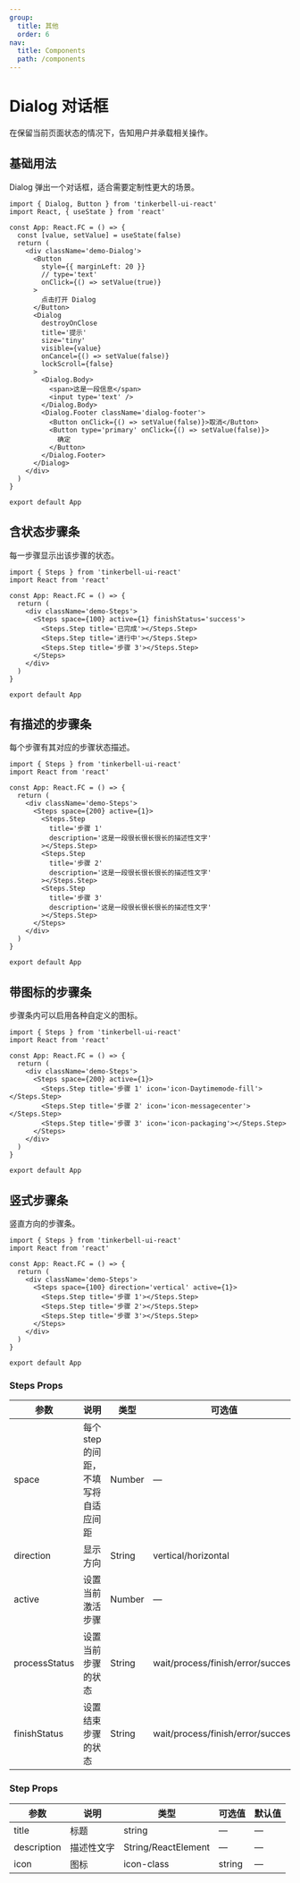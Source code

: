 ```yaml
---
group:
  title: 其他
  order: 6
nav:
  title: Components
  path: /components
---
```


# Dialog 对话框

在保留当前页面状态的情况下，告知用户并承载相关操作。

## 基础用法

Dialog 弹出一个对话框，适合需要定制性更大的场景。

```tsx
import { Dialog, Button } from 'tinkerbell-ui-react'
import React, { useState } from 'react'

const App: React.FC = () => {
  const [value, setValue] = useState(false)
  return (
    <div className='demo-Dialog'>
      <Button
        style={{ marginLeft: 20 }}
        // type='text'
        onClick={() => setValue(true)}
      >
        点击打开 Dialog
      </Button>
      <Dialog
        destroyOnClose
        title='提示'
        size='tiny'
        visible={value}
        onCancel={() => setValue(false)}
        lockScroll={false}
      >
        <Dialog.Body>
          <span>这是一段信息</span>
          <input type='text' />
        </Dialog.Body>
        <Dialog.Footer className='dialog-footer'>
          <Button onClick={() => setValue(false)}>取消</Button>
          <Button type='primary' onClick={() => setValue(false)}>
            确定
          </Button>
        </Dialog.Footer>
      </Dialog>
    </div>
  )
}

export default App
```

## 含状态步骤条

每一步骤显示出该步骤的状态。

```tsx
import { Steps } from 'tinkerbell-ui-react'
import React from 'react'

const App: React.FC = () => {
  return (
    <div className='demo-Steps'>
      <Steps space={100} active={1} finishStatus='success'>
        <Steps.Step title='已完成'></Steps.Step>
        <Steps.Step title='进行中'></Steps.Step>
        <Steps.Step title='步骤 3'></Steps.Step>
      </Steps>
    </div>
  )
}

export default App
```

## 有描述的步骤条

每个步骤有其对应的步骤状态描述。

```tsx
import { Steps } from 'tinkerbell-ui-react'
import React from 'react'

const App: React.FC = () => {
  return (
    <div className='demo-Steps'>
      <Steps space={200} active={1}>
        <Steps.Step
          title='步骤 1'
          description='这是一段很长很长很长的描述性文字'
        ></Steps.Step>
        <Steps.Step
          title='步骤 2'
          description='这是一段很长很长很长的描述性文字'
        ></Steps.Step>
        <Steps.Step
          title='步骤 3'
          description='这是一段很长很长很长的描述性文字'
        ></Steps.Step>
      </Steps>
    </div>
  )
}

export default App
```

## 带图标的步骤条

步骤条内可以启用各种自定义的图标。

```tsx
import { Steps } from 'tinkerbell-ui-react'
import React from 'react'

const App: React.FC = () => {
  return (
    <div className='demo-Steps'>
      <Steps space={200} active={1}>
        <Steps.Step title='步骤 1' icon='icon-Daytimemode-fill'></Steps.Step>
        <Steps.Step title='步骤 2' icon='icon-messagecenter'></Steps.Step>
        <Steps.Step title='步骤 3' icon='icon-packaging'></Steps.Step>
      </Steps>
    </div>
  )
}

export default App
```

## 竖式步骤条

竖直方向的步骤条。

```tsx
import { Steps } from 'tinkerbell-ui-react'
import React from 'react'

const App: React.FC = () => {
  return (
    <div className='demo-Steps'>
      <Steps space={100} direction='vertical' active={1}>
        <Steps.Step title='步骤 1'></Steps.Step>
        <Steps.Step title='步骤 2'></Steps.Step>
        <Steps.Step title='步骤 3'></Steps.Step>
      </Steps>
    </div>
  )
}

export default App
```

### Steps Props

| 参数          | 说明                                 | 类型   | 可选值                            | 默认值     |
| ------------- | ------------------------------------ | ------ | --------------------------------- | ---------- |
| space         | 每个 step 的间距，不填写将自适应间距 | Number | —                                 | —          |
| direction     | 显示方向                             | String | vertical/horizontal               | horizontal |
| active        | 设置当前激活步骤                     | Number | —                                 | 0          |
| processStatus | 设置当前步骤的状态                   | String | wait/process/finish/error/success | process    |
| finishStatus  | 设置结束步骤的状态                   | String | wait/process/finish/error/success | finish     |

### Step Props

| 参数        | 说明       | 类型                | 可选值 | 默认值 |
| ----------- | ---------- | ------------------- | ------ | ------ |
| title       | 标题       | string              | —      | —      |
| description | 描述性文字 | String/ReactElement | —      | —      |
| icon        | 图标       | icon-class          | string | —      |
